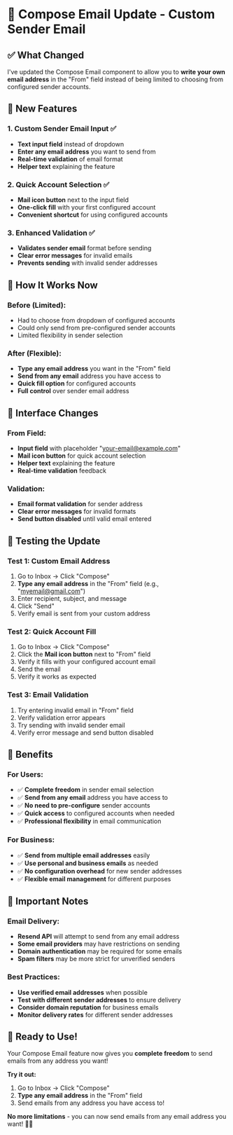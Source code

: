 # 📧 Compose Email Update - Custom Sender Email

## ✅ **What Changed**

I've updated the Compose Email component to allow you to **write your own email address** in the "From" field instead of being limited to choosing from configured sender accounts.

## 🎯 **New Features**

### **1. Custom Sender Email Input** ✅
- **Text input field** instead of dropdown
- **Enter any email address** you want to send from
- **Real-time validation** of email format
- **Helper text** explaining the feature

### **2. Quick Account Selection** ✅
- **Mail icon button** next to the input field
- **One-click fill** with your first configured account
- **Convenient shortcut** for using configured accounts

### **3. Enhanced Validation** ✅
- **Validates sender email** format before sending
- **Clear error messages** for invalid emails
- **Prevents sending** with invalid sender addresses

## 🚀 **How It Works Now**

### **Before (Limited):**
- Had to choose from dropdown of configured accounts
- Could only send from pre-configured sender accounts
- Limited flexibility in sender selection

### **After (Flexible):**
- **Type any email address** you want in the "From" field
- **Send from any email** address you have access to
- **Quick fill option** for configured accounts
- **Full control** over sender email address

## 🎨 **Interface Changes**

### **From Field:**
- **Input field** with placeholder "your-email@example.com"
- **Mail icon button** for quick account selection
- **Helper text** explaining the feature
- **Real-time validation** feedback

### **Validation:**
- **Email format validation** for sender address
- **Clear error messages** for invalid formats
- **Send button disabled** until valid email entered

## 🧪 **Testing the Update**

### **Test 1: Custom Email Address**
1. Go to Inbox → Click "Compose"
2. **Type any email address** in the "From" field (e.g., "myemail@gmail.com")
3. Enter recipient, subject, and message
4. Click "Send"
5. Verify email is sent from your custom address

### **Test 2: Quick Account Fill**
1. Go to Inbox → Click "Compose"
2. Click the **Mail icon button** next to "From" field
3. Verify it fills with your configured account email
4. Send the email
5. Verify it works as expected

### **Test 3: Email Validation**
1. Try entering invalid email in "From" field
2. Verify validation error appears
3. Try sending with invalid sender email
4. Verify error message and send button disabled

## 🎯 **Benefits**

### **For Users:**
- ✅ **Complete freedom** in sender email selection
- ✅ **Send from any email** address you have access to
- ✅ **No need to pre-configure** sender accounts
- ✅ **Quick access** to configured accounts when needed
- ✅ **Professional flexibility** in email communication

### **For Business:**
- ✅ **Send from multiple email addresses** easily
- ✅ **Use personal and business emails** as needed
- ✅ **No configuration overhead** for new sender addresses
- ✅ **Flexible email management** for different purposes

## 🚨 **Important Notes**

### **Email Delivery:**
- **Resend API** will attempt to send from any email address
- **Some email providers** may have restrictions on sending
- **Domain authentication** may be required for some emails
- **Spam filters** may be more strict for unverified senders

### **Best Practices:**
- **Use verified email addresses** when possible
- **Test with different sender addresses** to ensure delivery
- **Consider domain reputation** for business emails
- **Monitor delivery rates** for different sender addresses

## 🎉 **Ready to Use!**

Your Compose Email feature now gives you **complete freedom** to send emails from any address you want!

**Try it out:**
1. Go to Inbox → Click "Compose"
2. **Type any email address** in the "From" field
3. Send emails from any address you have access to!

**No more limitations** - you can now send emails from any email address you want! 📧✨
